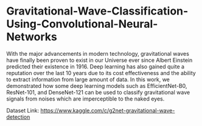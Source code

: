 # Gravitational-Wave-Classification-Using-Convolutional-Neural-Networks

With the major advancements in modern technology, gravitational waves have finally been proven to exist in our Universe ever since 
Albert Einstein predicted their existence in 1916. Deep learning has also gained quite a reputation over the last 10 years due to its 
cost effectiveness and the ability to extract information from large amount of data. In this work, we demonstrated how some deep learning models 
such as EfficientNet-B0, ResNet-101, and DenseNet-121 can be used to classify gravitational wave signals from noises which are imperceptible to the naked eyes.

Dataset Link: https://www.kaggle.com/c/g2net-gravitational-wave-detection

